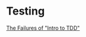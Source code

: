 # Testing

[The Failures of "Intro to TDD"](https://blog.testdouble.com/posts/2014-01-25-the-failures-of-intro-to-tdd/)
